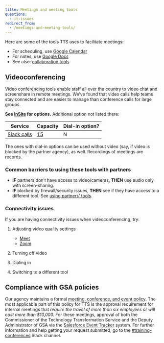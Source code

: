 ```yaml
---
title: Meetings and meeting tools
questions:
  - it-issues
redirect_from:
  - /meetings-and-meeting-tools/
---
```


Here are some of the tools TTS uses to facilitate meetings:

- For scheduling, use [Google Calendar]({{site.baseurl}}/google-calendar/)
- For notes, use [Google Docs]({{site.baseurl}}/google-drive/)
- See also: [collaboration tools]({{site.baseurl}}/collaboration-tools/)

## Videoconferencing

Video conferencing tools enable staff all over the country to video chat and screenshare in remote meetings. We’ve found that video calls help teams stay connected and are easier to manage than conference calls for large groups.

**See [InSite](https://insite.gsa.gov/employee-resources/information-technology/do-it-yourself-self-help/virtual-and-online-meetings) for options.** Additional option not listed there:

| Service                                                                             | Capacity                                                                         | Dial-in option? |
| ----------------------------------------------------------------------------------- | -------------------------------------------------------------------------------- | --------------- |
| [Slack calls](https://slack.com/help/articles/115003498363-Slack-Calls--the-basics) | [15](https://slack.com/help/articles/216771908-Make-calls-in-Slack#start-a-call) | N               |

The ones with dial-in options can be used without video (say, if video is blocked by the partner agency), as well. Recordings of meetings are [records]({{site.baseurl}}/records-management/).

### Common barriers to using these tools with partners

- **IF** partners don’t have access to video/cameras, **THEN** use audio only with screen-sharing.
- **IF** blocked by firewall/security issues, **THEN** see if they have access to a different tool. See [using partners’ tools]({{site.baseurl}}/collaboration-tools/#using-partners-tools).

### Connectivity issues

If you are having connectivity issues when videoconferencing, try:

1. Adjusting video quality settings

   - [Meet](https://support.google.com/a/users/answer/9302964#adjust-video-quality)
   - [Zoom](https://support.zoom.us/hc/en-us/articles/201362623-Changing-settings-in-the-desktop-client-or-mobile-app)

2. Turning off video
3. Dialing in
4. Switching to a different tool

## Compliance with GSA policies

Our agency maintains a formal [meeting, conference, and event policy](<https://www.gsa.gov/portal/mediaId/205471/fileName/OAS_57851_Conference_and_Event_Management_(Signed_on_January_28__2015).action>). The most applicable part of this policy for TTS is the approval requirement for internal meetings that _require the travel of more than six employees or will cost more than $10,000._ For these meetings, approval of both the Commissioner of the Technology Transformation Service and the Deputy Administrator of GSA via the [Salesforce Event Tracker](https://gsa.my.salesforce.com/a1b/o) system. For further information and help getting your request submitted, go to the [\#training-conferences](https://gsa-tts.slack.com/messages/training-conferences) Slack channel.

